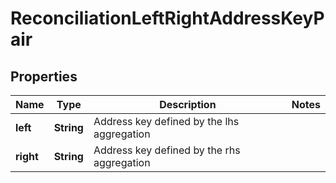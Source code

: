 

# ReconciliationLeftRightAddressKeyPair

## Properties

Name | Type | Description | Notes
------------ | ------------- | ------------- | -------------
**left** | **String** | Address key defined by the lhs aggregation | 
**right** | **String** | Address key defined by the rhs aggregation | 



